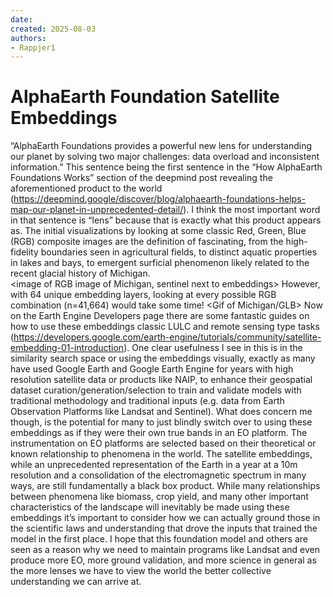 ```yaml
---
date:
created: 2025-08-03
authors:
- Rappjer1
---
```


# AlphaEarth Foundation Satellite Embeddings 


“AlphaEarth Foundations provides a powerful new lens for understanding our planet by solving two major challenges: data overload and inconsistent information.” This sentence being the first sentence in the “How AlphaEarth Foundations Works” section of the deepmind post revealing the aforementioned product to the world (https://deepmind.google/discover/blog/alphaearth-foundations-helps-map-our-planet-in-unprecedented-detail/). I think the most important word in that sentence is “lens” because that is exactly what this product appears as. The initial visualizations by looking at some classic Red, Green, Blue (RGB) composite images are the definition of fascinating, from the high-fidelity boundaries seen in agricultural fields, to distinct aquatic properties in lakes and bays, to emergent surficial phenomenon likely related to the recent glacial history of Michigan.  
<image of RGB image of Michigan, sentinel next to embeddings>
However, with 64 unique embedding layers, looking at every possible RGB combination (n=41,664) would take some time! 
<Gif of Michigan/GLB>
Now on the Earth Engine Developers page there are some fantastic guides on how to use these embeddings classic LULC and remote sensing type tasks (https://developers.google.com/earth-engine/tutorials/community/satellite-embedding-01-introduction). One clear usefulness I see in this is in the similarity search space or using the embeddings visually, exactly as many have used Google Earth and Google Earth Engine for years with high resolution satellite data or products like NAIP, to enhance their geospatial dataset curation/generation/selection to train and validate models with traditional methodology and traditional inputs (e.g. data from Earth Observation Platforms like Landsat and Sentinel). What does concern me though, is the potential for many to just blindly switch over to using these embeddings as if they were their own true bands in an EO platform. The instrumentation on EO platforms are selected based on their theoretical or known relationship to phenomena in the world. The satellite embeddings, while an unprecedented representation of the Earth in a year at a 10m resolution and a consolidation of the electromagnetic spectrum in many ways, are still fundamentally a black box product. While many relationships between phenomena like biomass, crop yield, and many other important characteristics of the landscape will inevitably be made using these embeddings it’s important to consider how we can actually ground those in the scientific laws and understanding that drove the inputs that trained the model in the first place. I hope that this foundation model and others are seen as a reason why we need to maintain programs like Landsat and even produce more EO, more ground validation, and more science in general as the more lenses we have to view the world the better collective understanding we can arrive at.     
